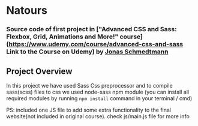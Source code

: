 # Natours 
### Source code of first project in ["Advanced CSS and Sass: Flexbox, Grid, Animations and More!" course](https://www.udemy.com/course/advanced-css-and-sass Link to the Course on Udemy) by [Jonas Schmedtmann](https://www.udemy.com/user/jonasschmedtmann) 

## Project Overview 
In this project we have used Sass Css preprocessor and to compile sass(scss) files to css we used node-sass npm module
(you can install all required modules by running `npm install` command in your terminal / cmd)

PS: included one JS file to add some extra functionality to the final website(not included in original course). check js/main.js file for more info
